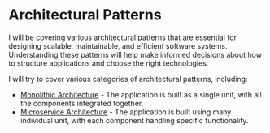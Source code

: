# Architectural Patterns

I will be covering various architectural patterns that are essential for designing scalable, maintainable, and efficient software systems. Understanding these patterns will help make informed decisions about how to structure applications and choose the right technologies.

I will try to cover various categories of architectural patterns, including:

- [Monolithic Architecture](Monolithic.md) - The application is built as a single unit, with all the components integrated together.
- [Microservice Architecture](Microservice.md) - The application is built using many individual unit, with each component handling specific functionality.
